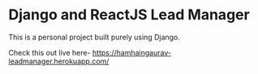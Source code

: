 # Django and ReactJS Lead Manager

This is a personal project built purely using Django.

Check this out live here-
https://hamhaingaurav-leadmanager.herokuapp.com/
